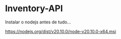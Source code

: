 # Inventory-API

Instalar o nodejs antes de tudo...

https://nodejs.org/dist/v20.10.0/node-v20.10.0-x64.msi